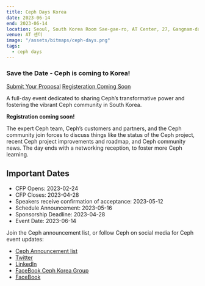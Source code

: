 ```yaml
---
title: Ceph Days Korea
date: 2023-06-14
end: 2023-06-14
location: Seoul, South Korea Room Sae-gae-ro, AT Center, 27, Gangnam-daero, Seocho-gu
venue: AT 센터
image: "/assets/bitmaps/ceph-days.png"
tags:
  - ceph days
---
```


### Save the Date - Ceph is coming to Korea!

<a class="button" href="https://docs.google.com/forms/d/e/1FAIpQLScJqfS1zIq5K1wTrIsut9dyzDrY951YfE_BdxMGOsK6z4NHyw/viewform">Submit Your Proposal</a>
<a class="button" href="#">Registeration Coming Soon</a>

A full-day event dedicated to sharing Ceph’s transformative power and fostering
the vibrant Ceph community in South Korea.

**Registration coming soon!**

The expert Ceph team, Ceph’s customers and partners, and the Ceph community
join forces to discuss things like the status of the Ceph project, recent Ceph
project improvements and roadmap, and Ceph community news. The day ends with
a networking reception, to foster more Ceph learning.

## Important Dates

- CFP Opens: 2023-02-24
- CFP Closes: 2023-04-28
- Speakers receive confirmation of acceptance: 2023-05-12
- Schedule Announcement: 2023-05-16
- Sponsorship Deadline: 2023-04-28
- Event Date: 2023-06-14

Join the Ceph announcement list, or follow Ceph on social media for Ceph event
updates:

- [Ceph Announcement list](https://lists.ceph.io/postorius/lists/ceph-announce.ceph.io/)
- [Twitter](https://twitter.com/ceph)
- [LinkedIn](https://www.linkedin.com/company/ceph/)
- [FaceBook Ceph Korea Group](https://www.facebook.com/groups/cephkr)
- [FaceBook](https://www.facebook.com/cephstorage/)

